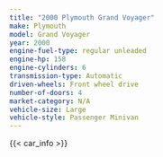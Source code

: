 ```yaml
---
title: "2000 Plymouth Grand Voyager"
make: Plymouth
model: Grand Voyager
year: 2000
engine-fuel-type: regular unleaded
engine-hp: 158
engine-cylinders: 6
transmission-type: Automatic
driven-wheels: Front wheel drive
number-of-doors: 4
market-category: N/A
vehicle-size: Large
vehicle-style: Passenger Minivan
---
```


{{< car_info >}}
